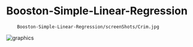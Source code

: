 # Booston-Simple-Linear-Regression

        Booston-Simple-Linear-Regression/screenShots/Crim.jpg
      
![graphics](https://user-images.githubusercontent.com/26176732/46769045-4d16b400-cc9f-11e8-970b-6ff75db6a058.jpg)
